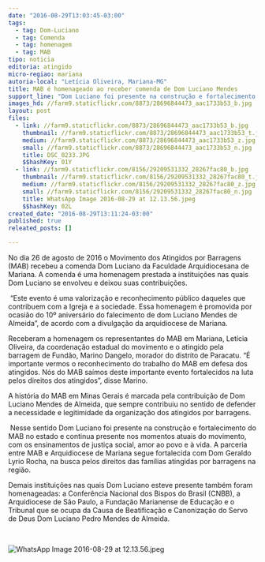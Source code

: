 ```yaml
---
date: "2016-08-29T13:03:45-03:00"
tags:
  - tag: Dom-Luciano
  - tag: Comenda
  - tag: homenagem
  - tag: MAB
tipo: noticia
editoria: atingido
micro-regiao: mariana
autoria-local: "Letícia Oliveira, Mariana-MG"
title: MAB é homenageado ao receber comenda de Dom Luciano Mendes
support_line: "Dom Luciano foi presente na construção e fortalecimento do MAB em Minas Gerais e continua presente nos momentos atuais com ensinamentos de justiça social, amor ao povo e à vida. "
images_hd: //farm9.staticflickr.com/8873/28696844473_aac1733b53_b.jpg
layout: post
files:
  - link: //farm9.staticflickr.com/8873/28696844473_aac1733b53_b.jpg
    thumbnail: //farm9.staticflickr.com/8873/28696844473_aac1733b53_t.jpg
    medium: //farm9.staticflickr.com/8873/28696844473_aac1733b53_z.jpg
    small: //farm9.staticflickr.com/8873/28696844473_aac1733b53_n.jpg
    title: DSC_0233.JPG
    $$hashKey: 01Y
  - link: //farm9.staticflickr.com/8156/29209531332_28267fac80_b.jpg
    thumbnail: //farm9.staticflickr.com/8156/29209531332_28267fac80_t.jpg
    medium: //farm9.staticflickr.com/8156/29209531332_28267fac80_z.jpg
    small: //farm9.staticflickr.com/8156/29209531332_28267fac80_n.jpg
    title: WhatsApp Image 2016-08-29 at 12.13.56.jpeg
    $$hashKey: 02L
created_date: "2016-08-29T13:11:24-03:00"
published: true
releated_posts: []

---
```

<p>No dia 26 de agosto de 2016 o Movimento dos Atingidos por Barragens (MAB) recebeu a comenda Dom Luciano da Faculdade Arquidiocesana de Mariana. A comenda &eacute; uma homenagem prestada a institui&ccedil;&otilde;es nas quais Dom Luciano se envolveu e deixou suas contribui&ccedil;&otilde;es.</p>

<p>&nbsp;&ldquo;Este evento &eacute; uma valoriza&ccedil;&atilde;o e reconhecimento p&uacute;blico daqueles que contribuem com a Igreja e a sociedade. Essa homenagem &eacute; promovida por ocasi&atilde;o do 10&ordm; anivers&aacute;rio do falecimento de dom Luciano Mendes de Almeida&rdquo;, de acordo com a divulga&ccedil;&atilde;o da arquidiocese de Mariana.</p>

<p>Receberam a homenagem os representantes do MAB em Mariana, Let&iacute;cia Oliveira, da coordena&ccedil;&atilde;o estadual do movimento e o atingido pela barragem de Fund&atilde;o, Marino Dangelo, morador do distrito de Paracatu. &ldquo;&Eacute; importante vermos o reconhecimento do trabalho do MAB em defesa dos atingidos. N&oacute;s&nbsp;do MAB&nbsp;sa&iacute;mos deste importante evento fortalecidos na luta pelos direitos dos atingidos&rdquo;, disse Marino.</p>

<p>A hist&oacute;ria do MAB em Minas Gerais &eacute; marcada pela contribui&ccedil;&atilde;o de Dom Luciano Mendes de Almeida, que sempre contribuiu no sentido de defender a necessidade e legitimidade da organiza&ccedil;&atilde;o dos atingidos por barragens.</p>

<p>&nbsp;Nesse sentido Dom Luciano foi presente na constru&ccedil;&atilde;o e fortalecimento do MAB no estado e continua presente nos momentos atuais do movimento, com os ensinamentos de justi&ccedil;a social, amor ao povo e &agrave; vida. A parceria entre MAB e Arquidiocese de Mariana segue fortalecida com Dom Geraldo Lyrio Rocha, na busca pelos direitos das fam&iacute;lias atingidas por barragens na regi&atilde;o.</p>

<p>Demais institui&ccedil;&otilde;es nas quais Dom Luciano esteve presente tamb&eacute;m foram homenageadas: a Confer&ecirc;ncia Nacional dos Bispos do Brasil (CNBB), a Arquidiocese de S&atilde;o Paulo, a Funda&ccedil;&atilde;o Marianense de Educa&ccedil;&atilde;o e o Tribunal que se ocupa da Causa de Beatifica&ccedil;&atilde;o e Canoniza&ccedil;&atilde;o do Servo de Deus Dom Luciano Pedro Mendes de Almeida.</p>

<p>&nbsp;</p>

<p><img alt="WhatsApp Image 2016-08-29 at 12.13.56.jpeg" src="//farm9.staticflickr.com/8156/29209531332_28267fac80_b.jpg" /></p>
